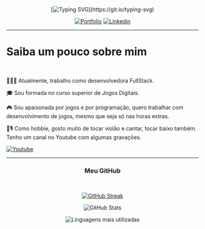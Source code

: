 <div align="center">
  
[![Typing SVG](https://readme-typing-svg.demolab.com?font=Share+Tech+Mono&pause=1000&color=B5E853&background=151515&center=true&vCenter=true&random=false&width=600&height=80&lines=Ol%C3%A1!+Seja+bem+vindo!;Me+chamo+Daniela+Falk.;Mas+todos+me+conhecem+como+Dany+Falk.)](https://git.io/typing-svg)

</div>

<div align="center">
  
[![Portfolio](https://img.shields.io/badge/Portfolio-151515?style=for-the-badge&logo=bookstack&logoColor=b5e853)](https://bluejynz.github.io) [![Linkedin](https://img.shields.io/badge/Linkedin-151515?style=for-the-badge&logo=bookstack&logoColor=b5e853)](https://www.linkedin.com/in/danielafalk/)

</div>
  
---

# Saiba um pouco sobre mim

</br>

👩🏻‍💻 Atualmente, trabalho como desenvolvedora FullStack. 

🎓 Sou formada no curso superior de Jogos Digitais. 

🎮 Sou apaixonada por jogos e por programação, quero trabalhar com desenvolvimento de jogos, mesmo que seja só nas horas extras. 

🎸🎙️ Como hobbie, gosto muito de tocar violão e cantar, tocar baixo também. Tenho um canal no Youtube com algumas gravações. 

[![Youtube](https://img.shields.io/badge/Youtube-FF0000?style=for-the-badge&logo=youtube&logoColor=white)](https://www.youtube.com/@DanyF4lk)

---

<div align="center">

### Meu GitHub

</br>

[![GitHub Streak](https://streak-stats.demolab.com?user=bluejynz&theme=dark&card_width=600&background=151515&border=B5E853&currStreakLabel=B5E853&sideLabels=B5E853)](https://git.io/streak-stats)

![GitHub Stats](https://github-readme-stats.vercel.app/api?username=bluejynz&theme=transparent&bg_color=151515&border_color=b5e853&show_icons=true&icon_color=b5e853&title_color=b5e853&text_color=FFF)

![Linguagens mais utilizadas](https://github-readme-stats-git-masterrstaa-rickstaa.vercel.app/api/top-langs/?username=bluejynz&layout=compact&bg_color=151515&border_color=b5e853&title_color=b5e853&text_color=FFF)

</div>
